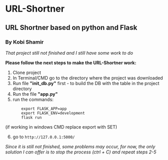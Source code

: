 # URL-Shortner
## URL Shortner based on python and Flask
### By Kobi Shamir

*That project still not finished and I still have some work to do*

**Please follow the next steps to make the URL-Shortner work:**


1. Clone project
2. In Terminal/CMD go to the directory where the project was downloaded
3. Run file **"init_db.py"** first - to build the DB with the table in the project directory
4. Run the file **"app.py"**
5. run the commands:
```    
       export FLASK_APP=app
       export FLASK_ENV=development
       flask run
```
(if working in windows CMD replace export with SET)

6. go to ```http://127.0.0.1:5000/```


*Since it is still not finished, some problems may occur, for now, the only solution I can offer is to stop the process (ctrl + C) and repeat steps 2-5*
